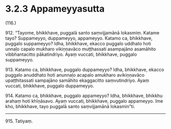 # 3.2.3 Appameyyasutta

(116.)

912\. “Tayome, bhikkhave, puggalā santo saṃvijjamānā lokasmiṃ. Katame tayo? Suppameyyo, duppameyyo, appameyyo. Katamo ca, bhikkhave, puggalo suppameyyo? Idha, bhikkhave, ekacco puggalo uddhato hoti unnaḷo capalo mukharo vikiṇṇavāco muṭṭhassati asampajāno asamāhito vibbhantacitto pākatindriyo. Ayaṃ vuccati, bhikkhave, puggalo suppameyyo.

913\. Katamo ca, bhikkhave, puggalo duppameyyo? Idha, bhikkhave, ekacco puggalo anuddhato hoti anunnaḷo acapalo amukharo avikiṇṇavāco upaṭṭhitassati sampajāno samāhito ekaggacitto saṃvutindriyo. Ayaṃ vuccati, bhikkhave, puggalo duppameyyo.

914\. Katamo ca, bhikkhave, puggalo appameyyo? Idha, bhikkhave, bhikkhu arahaṃ hoti khīṇāsavo. Ayaṃ vuccati, bhikkhave, puggalo appameyyo. Ime kho, bhikkhave, tayo puggalā santo saṃvijjamānā lokasmin”ti.

---

915\. Tatiyaṃ.
